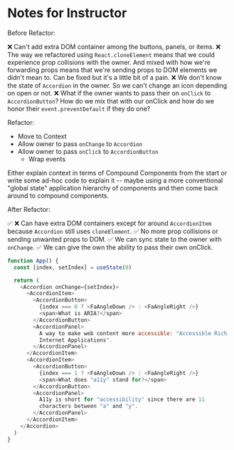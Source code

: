 # Notes for Instructor

Before Refactor:

❌ Can't add extra DOM container among the buttons, panels, or items.
❌ The way we refactored using `React.cloneElement` means that we could experience prop collisions with the owner. And mixed with how we're forwarding props means that we're sending props to DOM elements we didn't mean to. Can be fixed but it's a little bit of a pain.
❌ We don't know the state of `Accordion` in the owner. So we can't change an icon depending on open or not.
❌ What if the owner wants to pass their on `onClick` to `AccordionButton`? How do we mix that with our onClick and how do we honor their `event.preventDefault` if they do one?

Refactor:

- Move to Context
- Allow owner to pass `onChange` to `Accordion`
- Allow owner to pass `onClick` to `AccordionButton`
  - Wrap events

Either explain context in terms of Compound Components from the start or write some ad-hoc code to explain it -- maybe using a more conventional "global state" application hierarchy of components and then come back around to compound components.

After Refactor:

✅ ❌ Can have extra DOM containers except for around `AccordionItem` because `Accordion` still uses `cloneElement`.
✅ No more prop collisions or sending unwanted props to DOM.
✅ We can sync state to the owner with `onChange`.
✅ We can give the own the ability to pass their own onClick.

```js
function App() {
  const [index, setIndex] = useState(0)

  return (
    <Accordion onChange={setIndex}>
      <AccordionItem>
        <AccordionButton>
          {index === 0 ? <FaAngleDown /> : <FaAngleRight />}
          <span>What is ARIA?</span>
        </AccordionButton>
        <AccordionPanel>
          A way to make web content more accessible: "Accessible Rich
          Internet Applications".
        </AccordionPanel>
      </AccordionItem>
      <AccordionItem>
        <AccordionButton>
          {index === 1 ? <FaAngleDown /> : <FaAngleRight />}
          <span>What does "a11y" stand for?</span>
        </AccordionButton>
        <AccordionPanel>
          A11y is short for "accessibility" since there are 11
          characters between "a" and "y".
        </AccordionPanel>
      </AccordionItem>
    </Accordion>
  )
}
```
